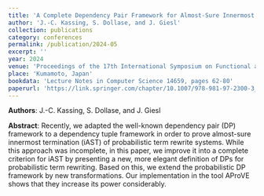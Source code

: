 ```yaml
---
title: 'A Complete Dependency Pair Framework for Almost-Sure Innermost Termination of Probabilistic Term Rewriting'
author: 'J.-C. Kassing, S. Dollase, and J. Giesl'
collection: publications
category: conferences
permalink: /publication/2024-05
excerpt: ''
year: 2024
venue: 'Proceedings of the 17th International Symposium on Functional and Logic Programming (FLOPS 24)'
place: 'Kumamoto, Japan'
bookdata: 'Lecture Notes in Computer Science 14659, pages 62-80'
paperurl: 'https://link.springer.com/chapter/10.1007/978-981-97-2300-3_4'
---
```


**Authors**: J.-C. Kassing, S. Dollase, and J. Giesl

**Abstract**:
Recently, we adapted the well-known dependency pair (DP) framework to a dependency tuple framework in order to prove almost-sure innermost termination (iAST) of probabilistic term rewrite systems. While this approach was incomplete, in this paper, we improve it into a complete criterion for iAST by presenting a new, more elegant definition of DPs for probabilistic term rewriting. Based on this, we extend the probabilistic DP framework by new transformations. Our implementation in the tool AProVE shows that they increase its power considerably.